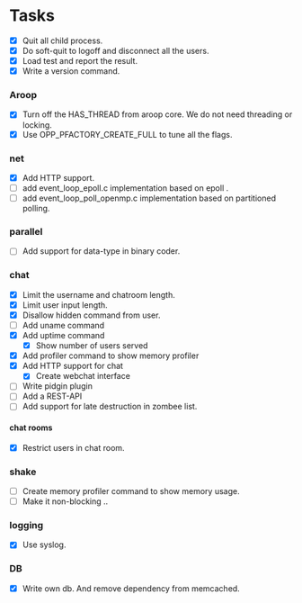 
Tasks
========

- [x] Quit all child process.
- [x] Do soft-quit to logoff and disconnect all the users.
- [x] Load test and report the result.
- [x] Write a version command.

### Aroop
- [x] Turn off the HAS_THREAD from aroop core. We do not need threading or locking.
- [x] Use OPP_PFACTORY_CREATE_FULL to tune all the flags.

### net
- [x] Add HTTP support.
- [ ] add event_loop_epoll.c implementation based on epoll .
- [ ] add event_loop_poll_openmp.c implementation based on partitioned polling.

### parallel
- [ ] Add support for data-type in binary coder.

### chat
- [x] Limit the username and chatroom length.
- [x] Limit user input length.
- [x] Disallow hidden command from user.
- [ ] Add uname command
- [x] Add uptime command
	- [x] Show number of users served
- [x] Add profiler command to show memory profiler
- [x] Add HTTP support for chat
	- [x] Create webchat interface
- [ ] Write pidgin plugin
- [ ] Add a REST-API
- [ ] Add support for late destruction in zombee list.

#### chat rooms
- [x] Restrict users in chat room.

### shake
- [ ] Create memory profiler command to show memory usage.
- [ ] Make it non-blocking ..

### logging
- [x] Use syslog.

### DB
- [x] Write own db. And remove dependency from memcached.

